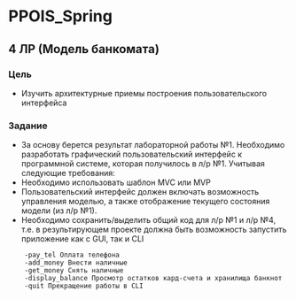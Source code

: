 # PPOIS_Spring
## 4 ЛР (Модель банкомата)
### Цель
- Изучить архитектурные приемы построения пользовательского интерфейса

### Задание
- За основу берется результат лабораторной работы №1. Необходимо разработать графический пользовательский интерфейс к программной системе, которая получилось в л/р №1. Учитывая следующие требования:
- Необходимо использовать шаблон MVC или MVP
- Пользовательский интерфейс должен включать возможность управления моделью, а также отображение текущего состояния модели (из л/р №1).
- Необходимо сохранить/выделить общий код для л/р №1 и л/р №4, т.е. в результирующем проекте должна быть возможность запустить приложение как с GUI,  так и CLI

  
``` 
    -pay_tel Оплата телефона
    -add_money Внести наличные
    -get_money Снять наличные
    -display_balance Просмотр остатков кард-счета и хранилища банкнот 
    -quit Прекращение работы в CLI
                                                       
